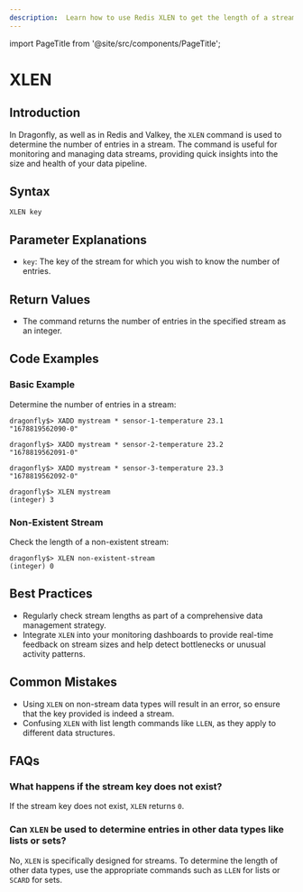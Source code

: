 ```yaml
---
description:  Learn how to use Redis XLEN to get the length of a stream.
---
```


import PageTitle from '@site/src/components/PageTitle';

# XLEN

<PageTitle title="Redis XLEN Command (Documentation) | Dragonfly" />

## Introduction

In Dragonfly, as well as in Redis and Valkey, the `XLEN` command is used to determine the number of entries in a stream.
The command is useful for monitoring and managing data streams, providing quick insights into the size and health of your data pipeline.

## Syntax

```shell
XLEN key
```

## Parameter Explanations

- `key`: The key of the stream for which you wish to know the number of entries.

## Return Values

- The command returns the number of entries in the specified stream as an integer.

## Code Examples

### Basic Example

Determine the number of entries in a stream:

```shell
dragonfly$> XADD mystream * sensor-1-temperature 23.1
"1678819562090-0"

dragonfly$> XADD mystream * sensor-2-temperature 23.2
"1678819562091-0"

dragonfly$> XADD mystream * sensor-3-temperature 23.3
"1678819562092-0"

dragonfly$> XLEN mystream
(integer) 3
```

### Non-Existent Stream

Check the length of a non-existent stream:

```shell
dragonfly$> XLEN non-existent-stream
(integer) 0
```

## Best Practices

- Regularly check stream lengths as part of a comprehensive data management strategy.
- Integrate `XLEN` into your monitoring dashboards to provide real-time feedback on stream sizes and help detect bottlenecks or unusual activity patterns.

## Common Mistakes

- Using `XLEN` on non-stream data types will result in an error, so ensure that the key provided is indeed a stream.
- Confusing `XLEN` with list length commands like `LLEN`, as they apply to different data structures.

## FAQs

### What happens if the stream key does not exist?

If the stream key does not exist, `XLEN` returns `0`.

### Can `XLEN` be used to determine entries in other data types like lists or sets?

No, `XLEN` is specifically designed for streams.
To determine the length of other data types, use the appropriate commands such as `LLEN` for lists or `SCARD` for sets.
